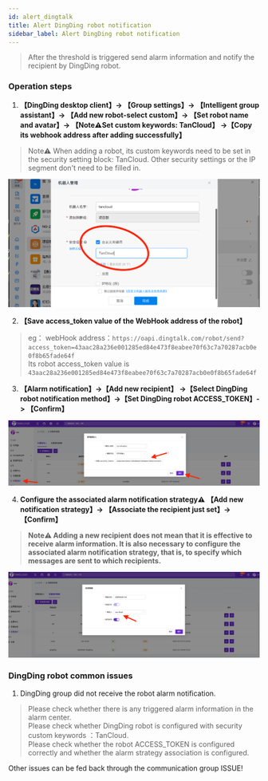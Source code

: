 ```yaml
---
id: alert_dingtalk  
title: Alert DingDing robot notification      
sidebar_label: Alert DingDing robot notification      
---
```


> After the threshold is triggered send alarm information and notify the recipient by DingDing robot.      

### Operation steps   

1. **【DingDing desktop client】-> 【Group settings】-> 【Intelligent group assistant】-> 【Add new robot-select custom】-> 【Set robot name and avatar】-> 【Note⚠️Set custom keywords: TanCloud】 ->【Copy its webhook address after adding successfully】**

> Note⚠️ When adding a robot, its custom keywords need to be set in the security setting block: TanCloud. Other security settings or the IP segment don't need to be filled in.    

![email](/img/docs/help/alert-notice-8.png)     

2. **【Save access_token value of the WebHook address of the robot】**

> eg： webHook address：`https://oapi.dingtalk.com/robot/send?access_token=43aac28a236e001285ed84e473f8eabee70f63c7a70287acb0e0f8b65fade64f`          
> Its robot access_token value is `43aac28a236e001285ed84e473f8eabee70f63c7a70287acb0e0f8b65fade64f`

3. **【Alarm notification】->【Add new recipient】 ->【Select DingDing robot notification method】->【Set DingDing robot ACCESS_TOKEN】-> 【Confirm】**

![email](/img/docs/help/alert-notice-9.png)

4. **Configure the associated alarm notification strategy⚠️ 【Add new notification strategy】-> 【Associate the recipient just set】-> 【Confirm】**  

> **Note⚠️ Adding a new recipient does not mean that it is effective to receive alarm information. It is also necessary to configure the associated alarm notification strategy, that is, to specify which messages are sent to which recipients.**   

![email](/img/docs/help/alert-notice-4.png)    


### DingDing robot common issues   

1. DingDing group did not receive the robot alarm notification.  
> Please check whether there is any triggered alarm information in the alarm center.  
> Please check whether DingDing robot is configured with security custom keywords ：TanCloud.  
> Please check whether the robot ACCESS_TOKEN is configured correctly and whether the alarm strategy association is configured.

Other issues can be fed back through the communication group ISSUE!  
